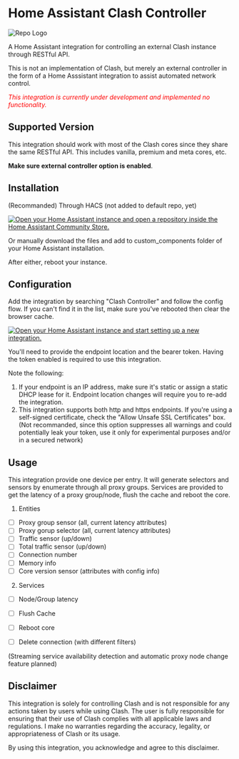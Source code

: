 # Home Assistant Clash Controller
![Repo Logo](https://raw.githubusercontent.com/myhades/ha-clash-controller/refs/heads/main/assets/clash_controller_repo_logo.png)

A Home Assistant integration for controlling an external Clash instance through RESTful API.

This is not an implementation of Clash, but merely an external controller in the form of a Home Asssistant integration to assist automated network control. 

*<span style="color: red;">This integration is currently under development and implemented no functionality.</span>*

## Supported Version

This integration should work with most of the Clash cores since they share the same RESTful API. This includes vanilla, premium and meta cores, etc.

**Make sure external controller option is enabled**.

## Installation

(Recommanded) Through HACS (not added to default repo, yet)

[![Open your Home Assistant instance and open a repository inside the Home Assistant Community Store.](https://my.home-assistant.io/badges/hacs_repository.svg)](https://my.home-assistant.io/redirect/hacs_repository/?owner=myhades&repository=ha-clash-controller&category=integration)

Or manually download the files and add to custom_components folder of your Home Assistant installation.

After either, reboot your instance.

## Configuration
Add the integration by searching "Clash Controller" and follow the config flow. If you can't find it in the list, make sure you've rebooted then clear the browser cache.

[![Open your Home Assistant instance and start setting up a new integration.](https://my.home-assistant.io/badges/config_flow_start.svg)](https://my.home-assistant.io/redirect/config_flow_start/?domain=clash_controller)

You'll need to provide the endpoint location and the bearer token. Having the token enabled is required to use this integration.

Note the following:
1. If your endpoint is an IP address, make sure it's static or assign a static DHCP lease for it. Endpoint location changes will require you to re-add the integration.
2. This integration supports both http and https endpoints. If you're using a self-signed certificate, check the "Allow Unsafe SSL Certificates" box.
(Not recommanded, since this option suppresses all warnings and could potentially leak your token, use it only for experimental purposes and/or in a secured network)

## Usage
This integration provide one device per entry. It will generate selectors and sensors by enumerate through all proxy groups.
Services are provided to get the latency of a proxy group/node, flush the cache and reboot the core.

1. Entities
- [ ] Proxy group sensor (all, current latency attributes)
- [ ] Proxy gorup selector (all, current latency attributes)
- [ ] Traffic sensor (up/down)
- [ ] Total traffic sensor (up/down)
- [ ] Connection number
- [ ] Memory info
- [ ] Core version sensor (attributes with config info)

2. Services
- [ ] Node/Group latency
- [ ] Flush Cache
- [ ] Reboot core
- [ ] Delete connection (with different filters)


(Streaming service availability detection and automatic proxy node change feature planned)

## Disclaimer

This integration is solely for controlling Clash and is not responsible for any actions taken by users while using Clash. The user is fully responsible for ensuring that their use of Clash complies with all applicable laws and regulations. I make no warranties regarding the accuracy, legality, or appropriateness of Clash or its usage.

By using this integration, you acknowledge and agree to this disclaimer.